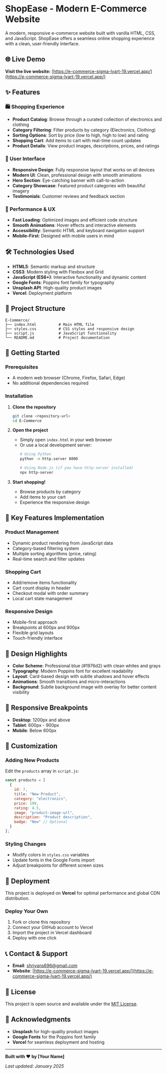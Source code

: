 # ShopEase - Modern E-Commerce Website

A modern, responsive e-commerce website built with vanilla HTML, CSS, and JavaScript. ShopEase offers a seamless online shopping experience with a clean, user-friendly interface.

## 🌐 Live Demo

**Visit the live website:** [https://e-commerce-sigma-lyart-19.vercel.app/](https://e-commerce-sigma-lyart-19.vercel.app/)

## ✨ Features

### 🛍️ Shopping Experience
- **Product Catalog**: Browse through a curated collection of electronics and clothing
- **Category Filtering**: Filter products by category (Electronics, Clothing)
- **Sorting Options**: Sort by price (low to high, high to low) and rating
- **Shopping Cart**: Add items to cart with real-time count updates
- **Product Details**: View product images, descriptions, prices, and ratings

### 🎨 User Interface
- **Responsive Design**: Fully responsive layout that works on all devices
- **Modern UI**: Clean, professional design with smooth animations
- **Hero Section**: Eye-catching banner with call-to-action
- **Category Showcase**: Featured product categories with beautiful imagery
- **Testimonials**: Customer reviews and feedback section

### 🚀 Performance & UX
- **Fast Loading**: Optimized images and efficient code structure
- **Smooth Animations**: Hover effects and interactive elements
- **Accessibility**: Semantic HTML and keyboard navigation support
- **Mobile-First**: Designed with mobile users in mind

## 🛠️ Technologies Used

- **HTML5**: Semantic markup and structure
- **CSS3**: Modern styling with Flexbox and Grid
- **JavaScript (ES6+)**: Interactive functionality and dynamic content
- **Google Fonts**: Poppins font family for typography
- **Unsplash API**: High-quality product images
- **Vercel**: Deployment platform

## 📁 Project Structure

```
E-Commerce/
├── index.html          # Main HTML file
├── styles.css          # CSS styles and responsive design
├── script.js           # JavaScript functionality
└── README.md           # Project documentation
```

## 🚀 Getting Started

### Prerequisites
- A modern web browser (Chrome, Firefox, Safari, Edge)
- No additional dependencies required

### Installation

1. **Clone the repository**
   ```bash
   git clone <repository-url>
   cd E-Commerce
   ```

2. **Open the project**
   - Simply open `index.html` in your web browser
   - Or use a local development server:
     ```bash
     # Using Python
     python -m http.server 8000
     
     # Using Node.js (if you have http-server installed)
     npx http-server
     ```

3. **Start shopping!**
   - Browse products by category
   - Add items to your cart
   - Experience the responsive design

## 🎯 Key Features Implementation

### Product Management
- Dynamic product rendering from JavaScript data
- Category-based filtering system
- Multiple sorting algorithms (price, rating)
- Real-time search and filter updates

### Shopping Cart
- Add/remove items functionality
- Cart count display in header
- Checkout modal with order summary
- Local cart state management

### Responsive Design
- Mobile-first approach
- Breakpoints at 600px and 900px
- Flexible grid layouts
- Touch-friendly interface

## 🎨 Design Highlights

- **Color Scheme**: Professional blue (#1976d2) with clean whites and grays
- **Typography**: Modern Poppins font for excellent readability
- **Layout**: Card-based design with subtle shadows and hover effects
- **Animations**: Smooth transitions and micro-interactions
- **Background**: Subtle background image with overlay for better content visibility

## 📱 Responsive Breakpoints

- **Desktop**: 1200px and above
- **Tablet**: 600px - 900px
- **Mobile**: Below 600px

## 🔧 Customization

### Adding New Products
Edit the `products` array in `script.js`:
```javascript
const products = [
  {
    id: 7,
    title: "New Product",
    category: "electronics",
    price: 199,
    rating: 4.5,
    image: "product-image-url",
    description: "Product description",
    badge: "New" // Optional
  }
];
```

### Styling Changes
- Modify colors in `styles.css` variables
- Update fonts in the Google Fonts import
- Adjust breakpoints for different screen sizes

## 🚀 Deployment

This project is deployed on **Vercel** for optimal performance and global CDN distribution.

### Deploy Your Own
1. Fork or clone this repository
2. Connect your GitHub account to Vercel
3. Import the project in Vercel dashboard
4. Deploy with one click

## 📞 Contact & Support

- **Email**: shriyans696@gmail.com
- **Website**: [https://e-commerce-sigma-lyart-19.vercel.app/](https://e-commerce-sigma-lyart-19.vercel.app/)

## 📄 License

This project is open source and available under the [MIT License](LICENSE).

## 🙏 Acknowledgments

- **Unsplash** for high-quality product images
- **Google Fonts** for the Poppins font family
- **Vercel** for seamless deployment and hosting

---

**Built with ❤️ by [Your Name]**

*Last updated: January 2025* 
